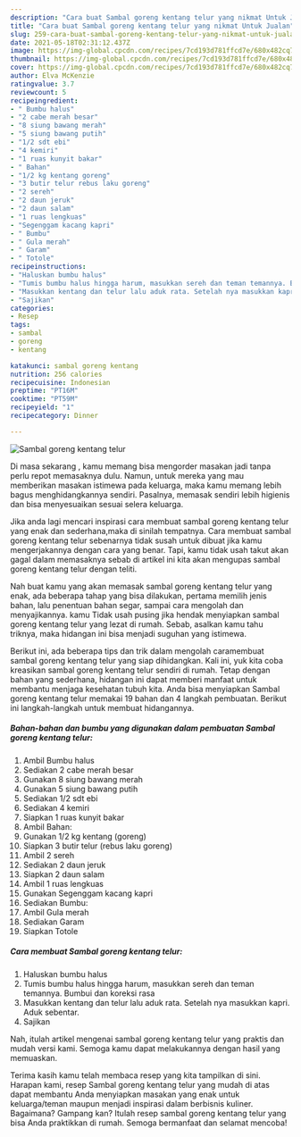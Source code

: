 ```yaml
---
description: "Cara buat Sambal goreng kentang telur yang nikmat Untuk Jualan"
title: "Cara buat Sambal goreng kentang telur yang nikmat Untuk Jualan"
slug: 259-cara-buat-sambal-goreng-kentang-telur-yang-nikmat-untuk-jualan
date: 2021-05-18T02:31:12.437Z
image: https://img-global.cpcdn.com/recipes/7cd193d781ffcd7e/680x482cq70/sambal-goreng-kentang-telur-foto-resep-utama.jpg
thumbnail: https://img-global.cpcdn.com/recipes/7cd193d781ffcd7e/680x482cq70/sambal-goreng-kentang-telur-foto-resep-utama.jpg
cover: https://img-global.cpcdn.com/recipes/7cd193d781ffcd7e/680x482cq70/sambal-goreng-kentang-telur-foto-resep-utama.jpg
author: Elva McKenzie
ratingvalue: 3.7
reviewcount: 5
recipeingredient:
- " Bumbu halus"
- "2 cabe merah besar"
- "8 siung bawang merah"
- "5 siung bawang putih"
- "1/2 sdt ebi"
- "4 kemiri"
- "1 ruas kunyit bakar"
- " Bahan"
- "1/2 kg kentang goreng"
- "3 butir telur rebus laku goreng"
- "2 sereh"
- "2 daun jeruk"
- "2 daun salam"
- "1 ruas lengkuas"
- "Segenggam kacang kapri"
- " Bumbu"
- " Gula merah"
- " Garam"
- " Totole"
recipeinstructions:
- "Haluskan bumbu halus"
- "Tumis bumbu halus hingga harum, masukkan sereh dan teman temannya. Bumbui dan koreksi rasa"
- "Masukkan kentang dan telur lalu aduk rata. Setelah nya masukkan kapri. Aduk sebentar."
- "Sajikan"
categories:
- Resep
tags:
- sambal
- goreng
- kentang

katakunci: sambal goreng kentang 
nutrition: 256 calories
recipecuisine: Indonesian
preptime: "PT16M"
cooktime: "PT59M"
recipeyield: "1"
recipecategory: Dinner

---
```



![Sambal goreng kentang telur](https://img-global.cpcdn.com/recipes/7cd193d781ffcd7e/680x482cq70/sambal-goreng-kentang-telur-foto-resep-utama.jpg)

Di masa  sekarang , kamu memang bisa mengorder masakan jadi tanpa perlu repot memasaknya dulu. Namun, untuk mereka yang mau memberikan masakan istimewa pada keluarga, maka kamu memang lebih bagus menghidangkannya sendiri. Pasalnya, memasak sendiri lebih higienis dan bisa menyesuaikan sesuai selera keluarga.

Jika anda lagi mencari inspirasi cara membuat sambal goreng kentang telur yang enak dan sederhana,maka di sinilah tempatnya. Cara membuat sambal goreng kentang telur  sebenarnya tidak susah untuk dibuat jika kamu mengerjakannya dengan cara yang benar. Tapi, kamu tidak usah takut akan gagal dalam memasaknya 
sebab di artikel ini kita akan mengupas sambal goreng kentang telur dengan teliti.  



Nah buat kamu yang akan memasak sambal goreng kentang telur yang enak, ada beberapa tahap yang bisa dilakukan, pertama memilih jenis bahan, lalu penentuan bahan segar, sampai cara mengolah dan menyajikannya. kamu Tidak usah pusing jika hendak menyiapkan sambal goreng kentang telur yang lezat di rumah. Sebab, asalkan kamu  tahu triknya, maka hidangan ini bisa menjadi suguhan yang istimewa.

Berikut ini, ada beberapa tips dan trik dalam mengolah caramembuat sambal goreng kentang telur yang siap dihidangkan. Kali ini, yuk kita coba kreasikan sambal goreng kentang telur sendiri di rumah. Tetap dengan bahan yang sederhana, hidangan ini dapat memberi manfaat untuk membantu menjaga kesehatan tubuh kita. Anda bisa menyiapkan Sambal goreng kentang telur memakai 19 bahan dan 4 langkah pembuatan. Berikut ini langkah-langkah untuk membuat hidangannya.

<!--inarticleads1-->

##### Bahan-bahan dan bumbu yang digunakan dalam pembuatan Sambal goreng kentang telur:

1. Ambil  Bumbu halus
1. Sediakan 2 cabe merah besar
1. Gunakan 8 siung bawang merah
1. Gunakan 5 siung bawang putih
1. Sediakan 1/2 sdt ebi
1. Sediakan 4 kemiri
1. Siapkan 1 ruas kunyit bakar
1. Ambil  Bahan:
1. Gunakan 1/2 kg kentang (goreng)
1. Siapkan 3 butir telur (rebus laku goreng)
1. Ambil 2 sereh
1. Sediakan 2 daun jeruk
1. Siapkan 2 daun salam
1. Ambil 1 ruas lengkuas
1. Gunakan Segenggam kacang kapri
1. Sediakan  Bumbu:
1. Ambil  Gula merah
1. Sediakan  Garam
1. Siapkan  Totole




<!--inarticleads2-->

##### Cara membuat Sambal goreng kentang telur:

1. Haluskan bumbu halus
1. Tumis bumbu halus hingga harum, masukkan sereh dan teman temannya. Bumbui dan koreksi rasa
1. Masukkan kentang dan telur lalu aduk rata. Setelah nya masukkan kapri. Aduk sebentar.
1. Sajikan




Nah, itulah artikel mengenai  sambal goreng kentang telur  yang praktis dan mudah versi kami. Semoga kamu dapat melakukannya dengan hasil yang memuaskan. 

Terima kasih kamu telah membaca resep yang kita tampilkan di sini. Harapan kami, resep  Sambal goreng kentang telur yang mudah di atas dapat membantu Anda menyiapkan masakan yang enak untuk keluarga/teman maupun menjadi inspirasi dalam berbisnis kuliner. Bagaimana? Gampang kan? Itulah resep sambal goreng kentang telur yang bisa Anda praktikkan di rumah. Semoga bermanfaat dan selamat mencoba!

